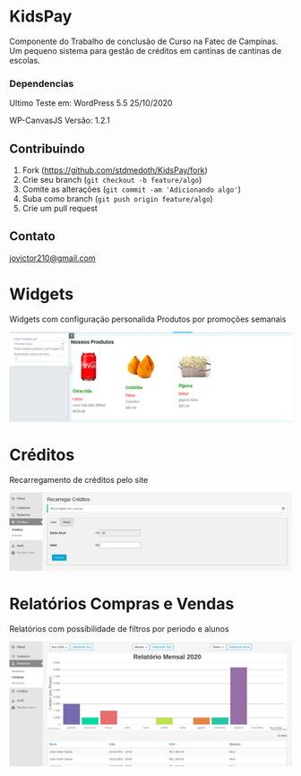 # KidsPay
Componente do Trabalho de conclusão de Curso na Fatec de Campinas.
Um pequeno sistema para gestão de créditos em cantinas de cantinas de escolas.


### Dependencias

  Ultimo Teste em: WordPress 5.5 25/10/2020

  WP-CanvasJS Versão: 1.2.1

## Contribuindo

1. Fork (<https://github.com/stdmedoth/KidsPay/fork>)
2. Crie seu branch (`git checkout -b feature/algo`)
3. Comite as alterações (`git commit -am 'Adicionando algo'`)
4. Suba como branch (`git push origin feature/algo`)
5. Crie um pull request

## Contato

jovictor210@gmail.com

# Widgets

Widgets com configuração personalida
Produtos por promoções semanais

![Widgets](assets/imgs/screenshots/widgets.png)

# Créditos

Recarregamento de créditos pelo site

![Relatórios](assets/imgs/screenshots/creditos.png)


# Relatórios Compras e Vendas

Relatórios com possíbilidade de filtros por periodo e alunos

![Relatórios](assets/imgs/screenshots/relat_mensal.png)
